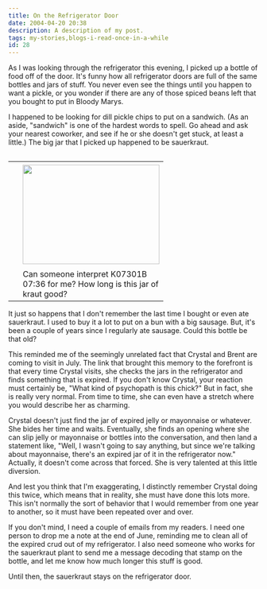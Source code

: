 ```yaml
---
title: On the Refrigerator Door
date: 2004-04-20 20:38
description: A description of my post.
tags: my-stories,blogs-i-read-once-in-a-while
id: 28
---
```

As I was looking through the refrigerator this evening, I picked up a bottle of food off of the door.  It's funny how all refrigerator doors are full of the same bottles and jars of stuff.  You never even see the things until you happen to want a pickle, or you wonder if there are any of those spiced beans left that you bought to put in Bloody Marys.

I happened to be looking for dill pickle chips to put on a sandwich.  (As an aside, "sandwich" is one of the hardest words to spell.  Go ahead and ask your nearest coworker, and see if he or she doesn't get stuck, at least a little.)  The big jar that I picked up happened to be sauerkraut.
<table cellpadding=0 cellspacing=0 border=0 align=right><tr><td width=5 rowspan=2><spacer type=block width=5 height=1></spacer></td><td width=275><img src="/img/jartop.JPG" height=200 width=275 aborder=0 vspace=4/></td></tr><tr><td width=275 class="caption">Can someone interpret K07301B 07:36 for me?  How long is this jar of kraut good?</td></tr></table>

It just so happens that I don't remember the last time I bought or even ate sauerkraut.  I used to buy it a lot to put on a bun with a big sausage.  But, it's been a couple of years since I regularly ate sausage.  Could this bottle be that old? 

This reminded me of the seemingly unrelated fact that Crystal and Brent are coming to visit in July.  The link that brought this memory to the forefront is that every time Crystal visits, she checks the jars in the refrigerator and finds something that is expired.  If you don't know Crystal, your reaction must certainly be, "What kind of psychopath is this chick?"  But in fact, she is really very normal.  From time to time, she can even have a stretch where you would describe her as charming.

Crystal doesn't just find the jar of expired jelly or mayonnaise or whatever.  She bides her time and waits.  Eventually, she finds an opening where she can slip jelly or mayonnaise or bottles into the conversation, and then land a statement like, "Well, I wasn't going to say anything, but since we're talking about mayonnaise, there's an expired jar of it in the refrigerator now."  Actually, it doesn't come across that forced.  She is very talented at this little diversion.

And lest you think that I'm exaggerating, I distinctly remember Crystal doing this twice, which means that in reality, she must have done this lots more.  This isn't normally the sort of behavior that I would remember from one year to another, so it must have been repeated over and over.

If you don't mind, I need a couple of emails from my readers.  I need one person to drop me a note at the end of June, reminding me to clean all of the expired crud out of my refrigerator.  I also need someone who works for the sauerkraut plant to send me a message decoding that stamp on the bottle, and let me know how much longer this stuff is good.

Until then, the sauerkraut stays on the refrigerator door.


